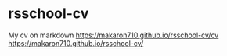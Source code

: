 # rsschool-cv
My cv on markdown
https://makaron710.github.io/rsschool-cv/cv
https://makaron710.github.io/rsschool-cv/
